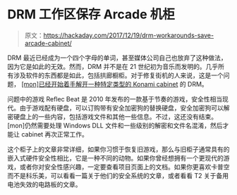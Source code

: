 # DRM 工作区保存 Arcade 机柜

> 原文：<https://hackaday.com/2017/12/19/drm-workarounds-save-arcade-cabinet/>

DRM 最近已经成为一个四个字母的单词，甚至媒体公司自己也放弃了这种做法，因为它是如此的无效。然而，DRM 并不是在 21 世纪初为音乐而发明的。几乎所有涉及软件的东西都是如此，包括拱廊橱柜。对于修复街机的人来说，这是一个问题， [[mon]已经开始着手解开一种特定类型的 Konami cabinet](http://mon.im/2017/12/konami-arcade-drm.html) 的 DRM。

问题中的游戏 Reflec Beat 是 2010 年发布的一款基于节奏的游戏，安全性相当现代。由于游戏配有硬盘，可以订购带有安全加密狗的替换硬盘，安全加密狗可以解密硬盘上的一些内容，包括游戏文件和其他一些信息。不过，这还没有结束。[mon]仍然需要处理 Windows DLL 文件和一些级别的解密和文件名混淆，然后才能让 cabinet 再次正常工作。

这个柜子上的文章非常详细，如果你习惯于恢复旧游戏，那么与旧柜子通常具有的嵌入式硬件安全性相比，它是一种不同的动物。如果你曾经想拥有一个更现代的游戏，或者你对安全性感兴趣，一定要查看项目页面上的文档。如果你更喜欢卡普空而不是科乐美，可以看看一篇关于他们的安全系统的文章，或者看看 T2 关于备用电池失效的电路板的文章。